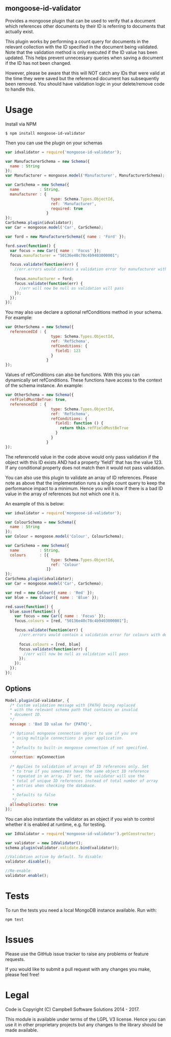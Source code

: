 ## mongoose-id-validator

Provides a mongoose plugin that can be used to verify that a document which references 
other documents by their ID is referring to documents that actually exist.

This plugin works by performing a count query for documents in the relevant collection with the 
ID specified in the document being validated. Note that the validation method is only executed if the ID
value has been updated. This helps prevent unnecessary queries when saving a document if the ID has not been changed.

However, please be aware that this will NOT catch any IDs that were valid at the time they were saved but the referenced 
document has subsequently been removed. You should have validation logic in your delete/remove code to handle this. 

# Usage

Install via NPM

    $ npm install mongoose-id-validator

Then you can use the plugin on your schemas

```javascript
var idvalidator = require('mongoose-id-validator');

var ManufacturerSchema = new Schema({
  name : String
});
var Manufacturer = mongoose.model('Manufacturer', ManufacturerSchema);

var CarSchema = new Schema({
  name         : String,
  manufacturer : { 
  					type: Schema.Types.ObjectId, 
  					ref: 'Manufacturer',
  					required: true
  				  }
});
CarSchema.plugin(idvalidator);
var Car = mongoose.model('Car', CarSchema);

var ford = new ManufacturerSchema({ name : 'Ford' });

ford.save(function() {
  var focus = new Car({ name : 'Focus' });
  focus.manufacturer = "50136e40c78c4b9403000001";

  focus.validate(function(err) {
    //err.errors would contain a validation error for manufacturer with default message
    
    focus.manufacturer = ford;
    focus.validate(function(err) {
      //err will now be null as validation will pass
    });
  });
});
```

You may also use declare a optional refConditions method in your schema. For example:
```javascript
var OtherSchema = new Schema({
  referencedId : { 
  					type: Schema.Types.ObjectId, 
  					ref: 'RefSchema',
  					refConditions: {
  					  field1: 123
  					}
  				  }
});
```

Values of refConditions can also be functions. With this you can dynamically set refConditions.
These functions have access to the context of the schema instance. An example:

```javascript
var OtherSchema = new Schema({
  refFieldMustBeTrue: true,
  referencedId : {
  					type: Schema.Types.ObjectId,
  					ref: 'RefSchema',
  					refConditions: {
  					  field1: function () {
						return this.refFieldMustBeTrue
					  }
  					}
  				  }
});
```

The referenceId value in the code above would only pass validation if the object with this ID exists AND had a property 
'field1' that has the value 123. If any conditional property does not match then it would not pass validation.

You can also use this plugin to validate an array of ID references. Please note as above that the implementation
runs a single count query to keep the performance impact to a minimum. Hence you will know if there is a
bad ID value in the array of references but not which one it is.

An example of this is below:
```javascript
var idvalidator = require('mongoose-id-validator');

var ColourSchema = new Schema({
  name : String
});
var Colour = mongoose.model('Colour', ColourSchema);

var CarSchema = new Schema({
  name         : String,
  colours	   : [{ 
  					type: Schema.Types.ObjectId, 
  					ref: 'Colour'
  				  ]}
});
CarSchema.plugin(idvalidator);
var Car = mongoose.model('Car', CarSchema);

var red = new Colour({ name : 'Red' });
var blue = new Colour({ name : 'Blue' });

red.save(function() {
  blue.save(function() {
    var focus = new Car({ name : 'Focus' });
    focus.colours = [red, "50136e40c78c4b9403000001"];

    focus.validate(function(err) {
      //err.errors would contain a validation error for colours with default message
    
      focus.colours = [red, blue]
      focus.validate(function(err) {
        //err will now be null as validation will pass
      });
    });
  });
});
```

## Options

```javascript
Model.plugin(id-validator, {
  /* Custom validation message with {PATH} being replaced 
  * with the relevant schema path that contains an invalid 
  * document ID.
  */
  message : 'Bad ID value for {PATH}',

  /* Optional mongoose connection object to use if you are
   * using multiple connections in your application.
   *
   * Defaults to built-in mongoose connection if not specified.
   */
  connection: myConnection
  
  /* Applies to validation of arrays of ID references only. Set
   * to true if you sometimes have the same object ID reference
   * repeated in an array. If set, the validator will use the
   * total of unique ID references instead of total number of array
   * entries when checking the database.
   *
   * Defaults to false
   */
  allowDuplicates: true
});
```

You can also instantiate the validator as an object if you wish to control whether it is enabled at runtime, e.g.
for testing.

```javascript
var IdValidator = require('mongoose-id-validator').getConstructor;

var validator = new IdValidator();
schema.plugin(validator.validate.bind(validator));

//Validation active by default. To disable:
validator.disable();

//Re-enable
validator.enable();
```


# Tests

To run the tests you need a local MongoDB instance available. Run with:

    npm test
    
# Issues

Please use the GitHub issue tracker to raise any problems or feature requests.

If you would like to submit a pull request with any changes you make, please feel free!
    
# Legal

Code is Copyright (C) Campbell Software Solutions 2014 - 2017.

This module is available under terms of the LGPL V3 license. Hence you can use it in other proprietary projects 
but any changes to the library should be made available.      
